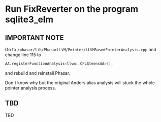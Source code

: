 
# Run FixReverter on the program sqlite3_elm

## IMPORTANT NOTE

Go to `/phasar/lib/PhasarLLVM/Pointer/LLVMBasedPointerAnalysis.cpp` and change line 115 to

```c++
AA.registerFunctionAnalysis<llvm::CFLSteensAA>();
```

and rebuild and reinstall Phasar.

Don't know why but the original Anders alias analysis will stuck the whole pointer analysis process.

## TBD

TBD

